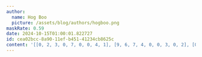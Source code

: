 ```yaml
---
author:
  name: Hog Boo
  picture: /assets/blog/authors/hogboo.png
maskRate: 0.59
date: 2024-10-15T01:00:01.822727
id: cea02bcc-8a90-11ef-b451-41234cb8625c
content: '[[0, 2, 3, 0, 7, 0, 0, 4, 1], [9, 6, 7, 4, 0, 0, 3, 0, 2], [0, 4, 0, 0, 0, 0, 5, 7, 0], [1, 0, 0, 6, 0, 4, 0, 0, 0], [0, 0, 0, 8, 0, 7, 0, 0, 0], [0, 0, 0, 0, 0, 9, 0, 0, 0], [4, 0, 0, 0, 0, 3, 0, 5, 0], [7, 9, 5, 1, 4, 0, 0, 0, 8], [3, 0, 0, 2, 0, 5, 0, 1, 4]]'
---
```

